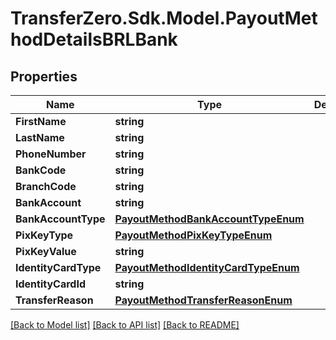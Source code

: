 
# TransferZero.Sdk.Model.PayoutMethodDetailsBRLBank

## Properties

Name | Type | Description | Notes
------------ | ------------- | ------------- | -------------
**FirstName** | **string** |  | 
**LastName** | **string** |  | 
**PhoneNumber** | **string** |  | [optional] 
**BankCode** | **string** |  | [optional] 
**BranchCode** | **string** |  | [optional] 
**BankAccount** | **string** |  | [optional] 
**BankAccountType** | [**PayoutMethodBankAccountTypeEnum**](PayoutMethodBankAccountTypeEnum.md) |  | [optional] 
**PixKeyType** | [**PayoutMethodPixKeyTypeEnum**](PayoutMethodPixKeyTypeEnum.md) |  | [optional] 
**PixKeyValue** | **string** |  | [optional] 
**IdentityCardType** | [**PayoutMethodIdentityCardTypeEnum**](PayoutMethodIdentityCardTypeEnum.md) |  | 
**IdentityCardId** | **string** |  | 
**TransferReason** | [**PayoutMethodTransferReasonEnum**](PayoutMethodTransferReasonEnum.md) |  | 

[[Back to Model list]](../README.md#documentation-for-models)
[[Back to API list]](../README.md#documentation-for-api-endpoints)
[[Back to README]](../README.md)

